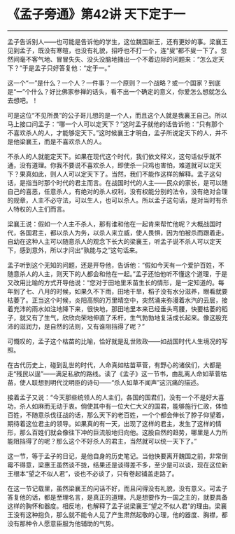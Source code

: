 # 《孟子旁通》第42讲 天下定于一

------

孟子告诉别人——也可能是告诉他的学生，这位魏国新王，还有更妙的事。梁襄王见到孟子，既没有寒暄，也没有礼貌，招呼也不打一个，连“叟”都不叟一下了。忽然间毫不客气地、冒冒失失、没头没脑地捅出一个不着边际的问题来：“怎么定天下？”于是孟子只好答复他：“定于一。”

这一个“一”是什么？一个人？一件事？一个原则？一个战略？或一个国家？到底是“一”个什么？好比佛家参禅的话头，看不出一个确定的意义，你爱怎么想就怎么去想吧。！

可是这位“不见所畏”的公子哥儿想的是一个人，而且这个人就是我襄王自己。所以马上接口问孟子：“哪一个人可以定天下？”这时孟子就他的话告诉他：“只有那个不喜欢杀人的人，才能够定天下。”这时候襄王才明白，孟子所说定天下的人，并不是他梁襄王，而是不喜欢杀人的人。

不杀人的人就能定天下。如果在现代这个时代，我们依文释义，这句话似乎就不通，没有道理。你我不要说不喜欢杀人，即使杀一只鸡也害怕，难道就可以定天下？果真如此，则人人可以定天下了。当然，我们不能作这样的解释。孟子这句话，是指当时那个时代的君主而言。在战国时代的人主——民众的家长，是可以随自己的喜恶，任意杀人，有绝对的杀人权利，没有权能分别的法令，没有绝对合理的规章，人主不必守法，可以生人，也可以杀人。所以孟子这句话，是对当时有杀人特权的人主们而言。

梁襄王说：假如一个人主不杀人，那有谁和他在一起肯来帮忙他呢？大概战国时代，各国君主，都以杀人为务，以杀人来立威，使人畏惧，因为怕被杀而跟着走。自幼在这种人主可以随意杀人的观念下长大的梁襄王，听孟子说不杀人可以定天下，感到意外，所以才问出“孰能与之”这句话来。

孟子听到这个无知的问题，还是开导他，告诉他：“假如今天有一个爱护百姓，不随意杀人的人主，则天下的人都会和他在一起。”孟子还怕他听不懂这个道理，于是又改用比喻的方式开导他说：“您对于田地里禾苗生长的情形，是一定知道的。每年到了七、八月的时候，如果久不下雨，田地干旱，稻子没有水分滋养，眼看就要枯萎了。正当这个时候，炎阳高照的万里晴空中，突然涌来弥漫着水汽的云层，接着充沛的雨水如注地降下来，很快地，那田地里本来已经垂头弯腰，快要枯萎的稻子，就又有了生气，欣欣向荣地伸直了禾杆，生气勃勃地复活成长起来。像这股充沛的滋润力，是自然的法则，又有谁阻挡得了呢？”

可慨叹的，孟子这个枯苗的比喻，恰好就是乱世败政——如战国时代人生境况的写照。

在古代历史上，碰到乱世的时代，人命真如枯苗草菅，有野心的诸侯们，大都是走“残民以逞”——满足私欲的路线。读了《孟子》这一节书，由乱离人命如草菅枯苗，使人联想到明代沈明臣的诗句——“杀人如草不闻声”这沉痛的描述。

接着孟子又说：“今天那些统领人的人主们，各国的国君们，没有一个不是好大喜功，杀人如麻而无动于衷。倘使其中有一位大仁大义的国君，能够施行仁政，体恤百姓，不随意杀伐征战的话，那么天下的老百姓，一个个都会伸长了脖子仰望着，期待着这位君主的领导。如果真的有一天，出现了这样的君主，发生了这样的情形，那么百姓们就会像往下冲的巨流般地归向他。这股自然的趋势，哪里是人力所能阻挡得了的呢？那么这个不好杀人的君主，当然就可以统一天下了。”

这一节，等于孟子的日记，是他自身的历史笔记。当他快要离开魏国之前，非常倒霉不得意，梁惠王虽然谈不拢，结果还是谈得差不多，至少是可以谈，现在这位新王根本“望之不似人君”，谈也不必谈了，只有卷起铺盖走路了。

在这一节记载里，虽然梁襄王的问话不好，而且问得没有礼貌，没有意义。可孟子答复他的话，都是至理名言，是真正的道理。凡是想要作为一国之主的，就要具备这样的胸怀和器度。相反地，也解释了孟子说梁襄王“望之不似人君”的理由。梁襄王没有这种抱负，那么就不能令人见了产生肃然起敬的心理，他的器度、胸襟，都没有那种令人愿意臣服为他辅助的气势。

